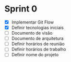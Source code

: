 # Sprint 0

- [x] Implementar Git Flow
- [x] Definir tecnologias iniciais
- [ ] Documento de visão
- [ ] Documento de arquitetura
- [ ] Definir horários de reunião
- [ ] Definir horários de trabalho
- [ ] Definir nome do projeto